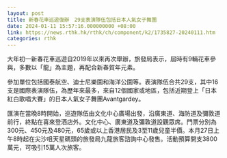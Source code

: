 ```yaml
---
layout: post
title: 新春花車巡遊復辦　29支表演隊伍包括日本人氣女子舞團
date: 2024-01-11 15:57:16.000000000 +08:00
link: https://news.rthk.hk/rthk/ch/component/k2/1735827-20240111.htm
categories: rthk
---
```


大年初一新春花車巡遊自2019年以來再次舉辦，旅發局表示，屆時有9輛花車參與，多數以「龍」為主題，再配合新春賀年元素。

參加單位包括國泰航空、迪士尼樂園和海洋公園等。表演隊伍合共29支，其中16支是國際表演隊伍，為歷年來最多，來自12個國家或地區，包括近期登上「日本紅白歌唱大賽」的日本人氣女子舞團Avantgardey。

匯演在當晚8時開始，巡遊隊伍由文化中心廣場出發，沿廣東道、海防道及彌敦道前行，終點在喜來登酒店外。文化中心、廣東道及彌敦道設觀眾席。門票分別為300元、450元及480元，65歲或以上香港居民及3至11歲兒童半價。本月27日上午8時起在尖沙咀天星碼頭的旅發局九龍旅客諮詢中心發售。活動預算開支3800萬元，可吸引15萬人次旅客。
